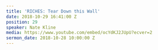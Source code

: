 ```yaml
---
title: 'RICHES: Tear Down this Wall'
date: 2018-10-29 16:41:00 Z
position: 29
speaker: Nate Kline
media: https://www.youtube.com/embed/ocYdKJ2JUpU?ecver=2
sermon_date: 2018-10-28 10:00:00 Z
---
```


